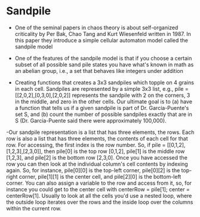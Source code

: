# Sandpile

- One of the seminal papers in chaos theory is about self-organized criticality by Per Bak, Chao Tang and Kurt Wiesenfeld  written in 1987. In this paper they introduce a simple cellular automaton model called the sandpile model

- One of the features of the sandpile model is that if you choose a certain subset of all possible sand pile states you have what's known in math as an abelian group, i.e., a set that behaves like integers under addition


- Creating functions that creates a 3x3 sandpiles which topple on 4 grains in each cell. Sandpiles are represented by a simple 3x3 list, e.g., pile = [[2,0,2],[0,3,0],[2,0,2]] represents the sandpile with 2 on the corners, 3 in the middle, and zero in the other cells. Our ultimate goal is to (a) have a function that tells us if a given sandpile is part of Dr. Garcia-Puente's set S, and (b) count the number of possible sandpiles exactly that are in S (Dr. Garcia-Puente said there were approximately 100,000).

-Our sandpile representation is a list that has three elements, the rows. Each row is also a list that has three elements, the contents of each cell for that row. For accessing, the first index is the row number. So, if pile = [[0,1,2],[1,2,3],[2,3,0]], then pile[0] is the top row [0,1,2], pile[1] is the middle row [1,2,3], and pile[2] is the bottom row [2,3,0]. Once you have accessed the row you can then look at the individual column's cell contents by indexing again. So, for instance, pile[0][0] is the top-left corner, pile[0][2] is the top-right corner, pile[1][1] is the center cell, and pile[2][0] is the bottom-left corner. You can also assign a variable to the row and access from it, so, for instance you could get to the center cell with centerRow = pile[1]; center = centerRow[1]. Usually to look at all the cells you'd use a nested loop, where the outside loop iterates over the rows and the inside loop over the columns within the current row. 
